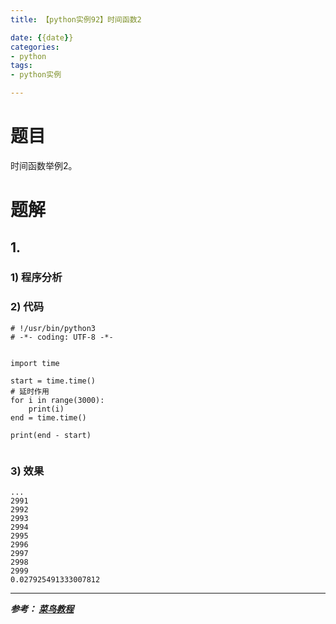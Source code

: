 ```yaml
---
title: 【python实例92】时间函数2

date: {{date}}
categories:
- python
tags:
- python实例

---
```

# 题目
时间函数举例2。
# 题解
## 1.
### 1) 程序分析
### 2) 代码

```
# !/usr/bin/python3
# -*- coding: UTF-8 -*-


import time

start = time.time()
# 延时作用
for i in range(3000):
    print(i)
end = time.time()

print(end - start)


```

### 3) 效果
```
...
2991
2992
2993
2994
2995
2996
2997
2998
2999
0.027925491333007812
```


---
***参考：
[菜鸟教程](https://www.runoob.com/python/python-100-examples.html)***

